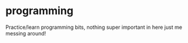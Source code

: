 # programming
Practice/learn programming bits, nothing super important in here just me messing around!

